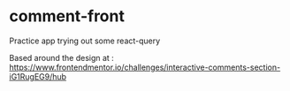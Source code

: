 # comment-front

Practice app trying out some react-query

Based around the design at : https://www.frontendmentor.io/challenges/interactive-comments-section-iG1RugEG9/hub
